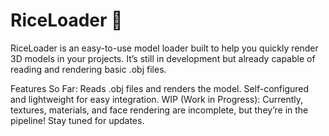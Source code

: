 # RiceLoader 🍚
RiceLoader is an easy-to-use model loader built to help you quickly render 3D models in your projects. It’s still in development but already capable of reading and rendering basic .obj files.

Features So Far:
Reads .obj files and renders the model.
Self-configured and lightweight for easy integration.
WIP (Work in Progress):
Currently, textures, materials, and face rendering are incomplete, but they’re in the pipeline! Stay tuned for updates.
